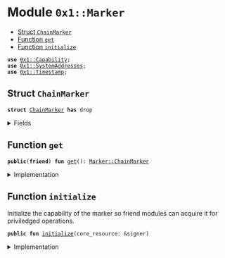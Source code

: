 
<a name="0x1_Marker"></a>

# Module `0x1::Marker`



-  [Struct `ChainMarker`](#0x1_Marker_ChainMarker)
-  [Function `get`](#0x1_Marker_get)
-  [Function `initialize`](#0x1_Marker_initialize)


<pre><code><b>use</b> <a href="../MoveStdlib/Capability.md#0x1_Capability">0x1::Capability</a>;
<b>use</b> <a href="../CoreFramework/SystemAddresses.md#0x1_SystemAddresses">0x1::SystemAddresses</a>;
<b>use</b> <a href="../CoreFramework/Timestamp.md#0x1_Timestamp">0x1::Timestamp</a>;
</code></pre>



<a name="0x1_Marker_ChainMarker"></a>

## Struct `ChainMarker`



<pre><code><b>struct</b> <a href="Marker.md#0x1_Marker_ChainMarker">ChainMarker</a> <b>has</b> drop
</code></pre>



<details>
<summary>Fields</summary>


<dl>
<dt>
<code>dummy_field: bool</code>
</dt>
<dd>

</dd>
</dl>


</details>

<a name="0x1_Marker_get"></a>

## Function `get`



<pre><code><b>public</b>(<b>friend</b>) <b>fun</b> <a href="Marker.md#0x1_Marker_get">get</a>(): <a href="Marker.md#0x1_Marker_ChainMarker">Marker::ChainMarker</a>
</code></pre>



<details>
<summary>Implementation</summary>


<pre><code><b>public</b>(<b>friend</b>) <b>fun</b> <a href="Marker.md#0x1_Marker_get">get</a>(): <a href="Marker.md#0x1_Marker_ChainMarker">ChainMarker</a> {
    <a href="Marker.md#0x1_Marker_ChainMarker">ChainMarker</a> {}
}
</code></pre>



</details>

<a name="0x1_Marker_initialize"></a>

## Function `initialize`

Initialize the capability of the marker so friend modules can acquire it for priviledged operations.


<pre><code><b>public</b> <b>fun</b> <a href="Marker.md#0x1_Marker_initialize">initialize</a>(core_resource: &signer)
</code></pre>



<details>
<summary>Implementation</summary>


<pre><code><b>public</b> <b>fun</b> <a href="Marker.md#0x1_Marker_initialize">initialize</a>(core_resource: &signer) {
    <a href="../CoreFramework/Timestamp.md#0x1_Timestamp_assert_genesis">Timestamp::assert_genesis</a>();
    <a href="../CoreFramework/SystemAddresses.md#0x1_SystemAddresses_assert_core_resource">SystemAddresses::assert_core_resource</a>(core_resource);
    <a href="../MoveStdlib/Capability.md#0x1_Capability_create">Capability::create</a>(core_resource, &<a href="Marker.md#0x1_Marker_get">get</a>());
}
</code></pre>



</details>
